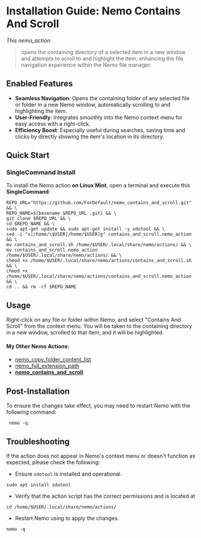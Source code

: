 # Installation Guide: Nemo Contains And Scroll

*This nemo_action:* 
>opens the containing directory of a selected item in a new window and attempts to scroll to and highlight the item, enhancing the file navigation experience within the Nemo file manager.

## Enabled Features
- **Seamless Navigation**: Opens the containing folder of any selected file or folder in a new Nemo window, automatically scrolling to and highlighting the item.
- **User-Friendly**: Integrates smoothly into the Nemo context menu for easy access with a right-click.
- **Efficiency Boost**: Especially useful during searches, saving time and clicks by directly showing the item's location in its directory.

## Quick Start
### SingleCommand Install

To install the Nemo action **on Linux Mint**, open a terminal and execute this **SingleCommand**:

```
REPO_URL="https://github.com/ForDefault/nemo_contains_and_scroll.git" && \
REPO_NAME=$(basename $REPO_URL .git) && \
git clone $REPO_URL && \
cd $REPO_NAME && \
sudo apt-get update && sudo apt-get install -y xdotool && \
sed -i "s|/home/\$USER|/home/$USER|g" contains_and_scroll.nemo_action && \
mv contains_and_scroll.sh /home/$USER/.local/share/nemo/actions/ && \
mv contains_and_scroll.nemo_action /home/$USER/.local/share/nemo/actions/ && \
chmod +x /home/$USER/.local/share/nemo/actions/contains_and_scroll.sh && \
chmod +x /home/$USER/.local/share/nemo/actions/contains_and_scroll.nemo_action && \
cd .. && rm -rf $REPO_NAME
```

## Usage

Right-click on any file or folder within Nemo, and select "Contains And Scroll" from the context menu. You will be taken to the containing directory in a new window, scrolled to that item, and it will be highlighted.

#### My Other Nemo Actions:
- [nemo_copy_folder_content_list](https://github.com/ForDefault/nemo_copy_folder_content_list)
- [nemo_full_extension_path](https://github.com/ForDefault/nemo_full_extension_path)
- **[nemo_contains_and_scroll](https://github.com/ForDefault/nemo_contains_and_scroll)**

## Post-Installation

To ensure the changes take effect, you may need to restart Nemo with the following command:

```
 nemo -q
```

## Troubleshooting

If the action does not appear in Nemo's context menu or doesn't function as expected, please check the following:

- Ensure `xdotool` is installed and operational.
```
sudo apt install xdotool
```

- Verify that the action script has the correct permissions and is located at 
```
cd /home/$USER/.local/share/nemo/actions/
```
- Restart Nemo using to apply the changes.

```
nemo -q
```
